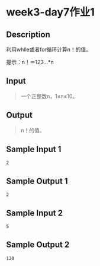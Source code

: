 # week3-day7作业1

## Description

利用while或者for循环计算n！的值。

提示：n！＝1*2*3…*n

## Input

> 一个正整数n，1≤n≤10。

## Output

> n！的值。

## Sample Input 1

```text
2
```

## Sample Output 1

```text
2
```

## Sample Input 2

```text
5
```

## Sample Output 2

```text
120
```
